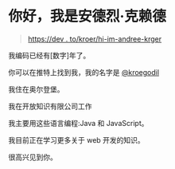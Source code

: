 # 你好，我是安德烈·克赖德

> [https://dev . to/kroer/hi-im-andree-krger](https://dev.to/kroegr/hi-im-andree-krger)

我编码已经有[数字]年了。

你可以在推特上找到我，我的名字是 [@kroegodil](https://twitter.com/kroegodil)

我住在奥尔登堡。

我在开放知识有限公司工作

我主要用这些语言编程:Java 和 JavaScript。

我目前正在学习更多关于 web 开发的知识。

很高兴见到你。